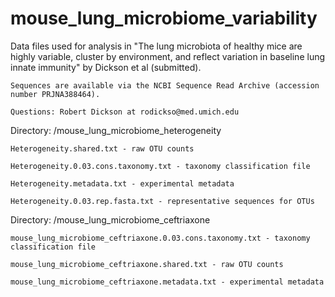 # mouse_lung_microbiome_variability

Data files used for analysis in "The lung microbiota of healthy mice are highly variable, cluster by environment, and reflect variation in baseline lung innate immunity" by Dickson et al (submitted).

	Sequences are available via the NCBI Sequence Read Archive (accession number PRJNA388464).

	Questions: Robert Dickson at rodickso@med.umich.edu



Directory: /mouse_lung_microbiome_heterogeneity

	Heterogeneity.shared.txt - raw OTU counts

	Heterogeneity.0.03.cons.taxonomy.txt - taxonomy classification file

	Heterogeneity.metadata.txt - experimental metadata

	Heterogeneity.0.03.rep.fasta.txt - representative sequences for OTUs


Directory: /mouse_lung_microbiome_ceftriaxone

	mouse_lung_microbiome_ceftriaxone.0.03.cons.taxonomy.txt - taxonomy classification file

	mouse_lung_microbiome_ceftriaxone.shared.txt - raw OTU counts

	mouse_lung_microbiome_ceftriaxone.metadata.txt - experimental metadata
